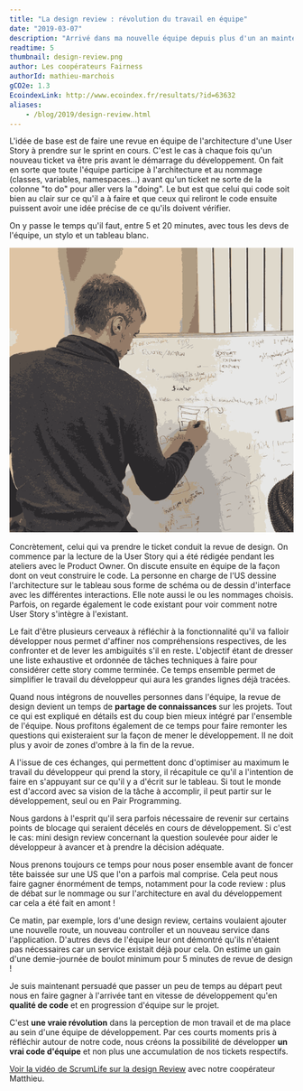 ```yaml
---
title: "La design review : révolution du travail en équipe"
date: "2019-03-07"
description: "Arrivé dans ma nouvelle équipe depuis plus d'un an maintenant, je voudrais faire un point sur les bonnes pratiques que j'ai découvertes avec mes collègues et l'impact que ça a eu sur ma façon de travailler. Je vais commencer par une pratique un peu particulière qui a révolutionné ma façon de travailler en équipe : la revue de design ou 'design review'."
readtime: 5
thumbnail: design-review.png
author: Les coopérateurs Fairness
authorId: mathieu-marchois
gCO2e: 1.3
EcoindexLink: http://www.ecoindex.fr/resultats/?id=63632
aliases:
    - /blog/2019/design-review.html
---
```


L'idée de base est de faire une revue en équipe de l'architecture d'une User Story à prendre sur le sprint en cours. C'est le cas à chaque fois qu'un nouveau ticket va être pris avant le démarrage du développement. On fait en sorte que toute l'équipe participe à l'architecture et au nommage (classes, variables, namespaces...) avant qu'un ticket ne sorte de la colonne "to do" pour aller vers la "doing". Le but est que celui qui code soit bien au clair sur ce qu'il a à faire et que ceux qui reliront le code ensuite puissent avoir une idée précise de ce qu'ils doivent vérifier.

On y passe le temps qu'il faut, entre 5 et 20 minutes, avec tous les devs de l'équipe, un stylo et un tableau blanc.

![Design review](/blog/images/design-review.png)

Concrètement, celui qui va prendre le ticket conduit la revue de design. On commence par la lecture de la User Story qui a été rédigée pendant les ateliers avec le Product Owner. On discute ensuite en équipe de la façon dont on veut construire le code. La personne en charge de l'US dessine l'architecture sur le tableau sous forme de schéma ou de dessin d'interface avec les différentes interactions. Elle note aussi le ou les nommages choisis. Parfois, on regarde également le code existant pour voir comment notre User Story s'intègre à l'existant.

Le fait d'être plusieurs cerveaux à réfléchir à la fonctionnalité qu'il va falloir développer nous permet d'affiner nos compréhensions respectives, de les confronter et de lever les ambiguïtés s'il en reste. L'objectif étant de dresser une liste exhaustive et ordonnée de tâches techniques à faire pour considérer cette story comme terminée. Ce temps ensemble permet de simplifier le travail du développeur qui aura les grandes lignes déjà tracées.

Quand nous intégrons de nouvelles personnes dans l'équipe, la revue de design devient un temps de **partage de connaissances** sur les projets. Tout ce qui est expliqué en détails est du coup bien mieux intégré par l'ensemble de l'équipe. Nous profitons également de ce temps pour faire remonter les questions qui existeraient sur la façon de mener le développement. Il ne doit plus y avoir de zones d'ombre à la fin de la revue.

A l'issue de ces échanges, qui permettent donc d'optimiser au maximum le travail du développeur qui prend la story, il récapitule ce qu'il a l'intention de faire en s'appuyant sur ce qu'il y a d'écrit sur le tableau. Si tout le monde est d'accord avec sa vision de la tâche à accomplir, il peut partir sur le développement, seul ou en Pair Programming.

Nous gardons à l'esprit qu'il sera parfois nécessaire de revenir sur certains points de blocage qui seraient décelés en cours de développement. Si c'est le cas: mini design review concernant la question soulevée pour aider le développeur à avancer et à prendre la décision adéquate.

Nous prenons toujours ce temps pour nous poser ensemble avant de foncer tête baissée sur une US que l'on a parfois mal comprise. Cela peut nous faire gagner énormément de temps, notamment pour la code review : plus de débat sur le nommage ou sur l'architecture en aval du développement car cela a été fait en amont !

Ce matin, par exemple, lors d'une design review, certains voulaient ajouter une nouvelle route, un nouveau controller et un nouveau service dans l'application. D'autres devs de l'équipe leur ont démontré qu'ils n'étaient pas nécessaires car un service existait déjà pour cela. On estime un gain d'une demie-journée de boulot minimum pour 5 minutes de revue de design !

Je suis maintenant persuadé que passer un peu de temps au départ peut nous en faire gagner à l'arrivée tant en vitesse de développement qu'en **qualité de code** et en progression d'équipe sur le projet.

C'est **une vraie révolution** dans la perception de mon travail et de ma place au sein d'une équipe de développement. Par ces courts moments pris à réfléchir autour de notre code, nous créons la possibilité de développer **un vrai code d'équipe** et non plus une accumulation de nos tickets respectifs.

[Voir la vidéo de ScrumLife sur la design Review](https://www.youtube.com/watch?v=2Bre5j3SNjU) avec notre coopérateur Matthieu.
